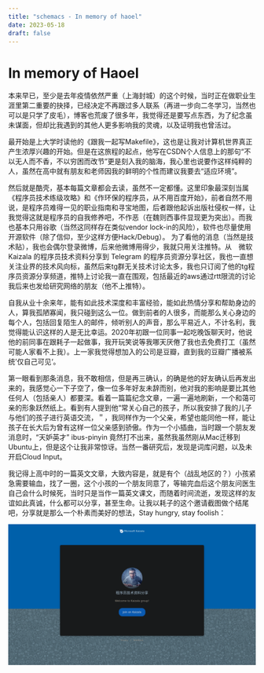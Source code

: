 ```yaml
--- 
title: "schemacs - In memory of haoel"
date: 2023-05-18
draft: false
---
```

# In memory of Haoel

本来早已，至少是去年疫情依然严重（上海封城）的这个时候，当时正在做职业生涯里第二重要的抉择，已经决定不再跟过多人联系（再进一步向二冬学习，当然也可以是只学了皮毛），博客也荒废了很多年，我觉得还是要写点东西，为了纪念虽未谋面，但却比我遇到的其他人更多影响我的灵魂，以及证明我也曾活过。

最开始是上大学时读他的《跟我一起写Makefile》，这也是让我对计算机世界真正产生浓厚兴趣的开始。但是在这旅程的起点，他写在CSDN个人信息上的那句“不以无人而不香，不以穷困而改节”更是刻入我的脑海，我心里也说要作这样纯粹的人，虽然在高中就有朋友和老师因我的鲜明的个性而建议我要去“适应环境”。

然后就是酷壳，基本每篇文章都会去读，虽然不一定都懂。这里印象最深刻当属《程序员技术练级攻略》和《作环保的程序员，从不用百度开始》，前者自然不用说，是程序员难得一见的职业指南和寻宝地图，后者跟他起诉出版社侵权一样，让我觉得这就是程序员的自我修养吧，不作恶（在魏则西事件显现更为突出）。而我也基本只用谷歌（当然这同样存在类似vendor lock-in的风险），软件也尽量使用开源软件（除了信仰，至少这样方便Hack/Debug）。
为了看他的消息（当然是技术贴），我也会偶尔登录微博，后来他微博用得少，我就只用关注推特。从　微软 Kaizala 的程序员技术资料分享到 Telegram 的程序员资源分享社区，我也一直想关注业界的技术风向标，虽然后来tg群无关技术讨论太多，我也只订阅了他的tg程序员资源分享频道，推特上讨论我一直在围观，包括最近的aws通过rtt限流的讨论我后来也发给研究网络的朋友（他不上推特）。

自我从业十余来年，能有如此技术深度和丰富经验，能如此热情分享和帮助身边的人，算我孤陋寡闻，我只碰到这么一位。做到前者的人很多，而能那么关心身边的每个人，包括回复陌生人的邮件，倾听别人的声音，那么平易近人，不计名利，我觉得能认识这样的人是无比幸运。2020年初跟一位同事一起吃晚饭聊天时，他说他的前同事在跟耗子一起做事，我开玩笑说等我哪天厌倦了我也去免费打工（虽然可能人家看不上我）。上一家我觉得想加入的公司是豆瓣，直到我的豆瓣广播被系统’仅自己可见‘。

第一眼看到那条消息，我不敢相信，但是再三确认，的确是他的好友确认后再发出来的，我感觉心一下子空了，像一位多年好友未辞而别，他对我的影响是要比其他任何人（包括亲人）都要深。看着一篇篇纪念文章，一遍一遍地刷新，一个和蔼可亲的形象跃然纸上。看到有人提到他“常关心自己的孩子，所以我安排了我的儿子与他们的孩子进行英语交流，＂，我同样作为一个父亲，希望也能同他一样，能让孩子在长大后为曾有这样一位父亲感到骄傲。作为一个小插曲，当时跟一个朋友发消息时，“天妒英才” ibus-pinyin 竟然打不出来，虽然我虽然刚从Mac迁移到Ubuntu上，但是这个让我非常惊讶。当然一番研究后，发现是词库问题，以及未开启Cloud Input。

我记得上高中时的一篇英文文章，大致内容是，就是有个（战乱地区的？）小孩紧急需要输血，找了一圈，这个小孩的一个朋友同意了，等输完血后这个朋友问医生自己会什么时候死，当时只是当作一篇英文课文，而随着时间流逝，发现这样的友谊如此真诚，什么都可以分享，甚至生命。让我以耗子的这个邀请截图做个结尾吧，分享就是那么一个朴素而美好的想法，Stay hungry, stay foolish：


[![分享一些程序员圈子的讯息，英文为主，欢迎加入](join-Kaizala.png)](https://twitter.com/haoel/status/1167995073281134592)
